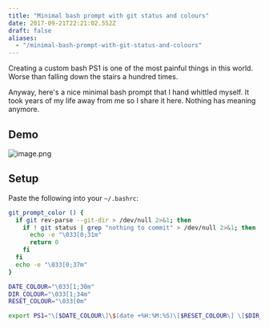 ```yaml
---
title: "Minimal bash prompt with git status and colours"
date: 2017-09-21T22:21:02.552Z
draft: false
aliases:
  - "/minimal-bash-prompt-with-git-status-and-colours"
---
```

Creating a custom bash PS1 is one of the most painful things in this world. Worse than falling down the stairs a hundred times.

Anyway, here's a nice minimal bash prompt that I hand whittled myself. It took years of my life away from me so I share it here. Nothing has meaning anymore.

## Demo

![image.png](/image.png)

## Setup
Paste the following into your `~/.bashrc`:

```bash
git_prompt_color () {
  if git rev-parse --git-dir > /dev/null 2>&1; then
    if ! git status | grep "nothing to commit" > /dev/null 2>&1; then
      echo -e "\033[0;31m"
      return 0
    fi
  fi
  echo -e "\033[0;37m"
}

DATE_COLOUR="\033[1;30m"
DIR_COLOUR="\033[1;34m"
RESET_COLOUR="\033[0m"

export PS1="\[$DATE_COLOUR\]\$(date +%H:%M:%S)\[$RESET_COLOUR\] \[$DIR_COLOUR\]\W\[$RESET_COLOUR\] \[\$(git_prompt_color)\]•\[$RESET_COLOUR\] "
```
